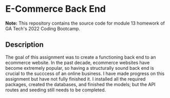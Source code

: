 # E-Commerce Back End #

**Note:** This repository contains the source code for module 13 homework of GA Tech's 2022 Coding Bootcamp.

## Description ##

The goal of this assignment was to create a functioning back end to an ecommerce website.  In the past decade, ecommerce websites have become extremely popular, so having a structurally sound back end is crucial to the succcess of an online business.  I have made progress on this assignment but have not fully finished it.  I installed all the required packages, created the databases, and finished the models; but the API routes and seeding still needs to be completed.
